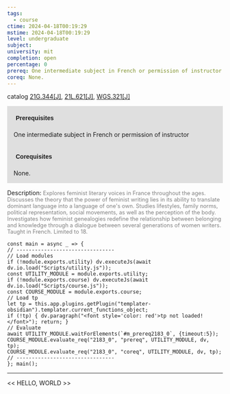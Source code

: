 ```yaml
---
tags:
  - course
ctime: 2024-04-18T00:19:29
mstime: 2024-04-18T00:19:29
level: undergraduate
subject: 
university: mit
completion: open
percentage: 0
prereq: One intermediate subject in French or permission of instructor
coreq: None.
---
```


catalog [21G.344[J]](http://student.mit.edu/catalog/m21Gd.html#21G.344), [21L.621[J]](http://student.mit.edu/catalog/m21La.html#21L.621), [WGS.321[J]](http://student.mit.edu/catalog/mWGSa.html#WGS.321)

<span style="display: block; padding: 15px; background-color: rgb(100, 100, 100, 0.2);"><font id="m_prereq2183_0" style="display: block; font-family: Arial, sans-serif; font-weight: bold; padding: 5px">Prerequisites</font><br><span id="prereq2183_0">One intermediate subject in French or permission of instructor</span></span>
<span style="display: block; padding: 15px; background-color: rgb(100, 100, 100, 0.2);"><font id="m_coreq2183_0" style="display: block; font-family: Arial, sans-serif; font-weight: bold; padding: 5px">Corequisites</font><br><span id="coreq2183_0">None.</span></span>

<font style="">Description:</font>
<font style="color: grey; font-size: 0.8rem;">Explores feminist literary voices in France throughout the ages. Discusses the theory that the power of feminist writing lies in its ability to translate dominant language into a language of one's own. Studies lifestyles, family norms, political representation, social movements, as well as the perception of the body. Investigates how feminist genealogies redefine the relationship between belonging and knowledge through a dialogue between several generations of women writers. Taught in French. Limited to 18.</font>

```dataviewjs
const main = async _ => {
// --------------------------------
// Load modules
if (!module.exports.utility) dv.executeJs(await dv.io.load("Scripts/utility.js"));
const UTILITY_MODULE = module.exports.utility;
if (!module.exports.course) dv.executeJs(await dv.io.load("Scripts/course.js"));
const COURSE_MODULE = module.exports.course;
// Load tp
let tp = this.app.plugins.getPlugin("templater-obsidian").templater.current_functions_object;
if (!tp) { dv.paragraph("<font style='color: red'>tp not loaded!</font>"); return; }
// Evaluate
await UTILITY_MODULE.waitForElements(`#m_prereq2183_0`, {timeout:5});
COURSE_MODULE.evaluate_req("2183_0", "prereq", UTILITY_MODULE, dv, tp);
COURSE_MODULE.evaluate_req("2183_0", "coreq", UTILITY_MODULE, dv, tp);
// --------------------------------
}; main();
```

---

<< HELLO, WORLD >>
